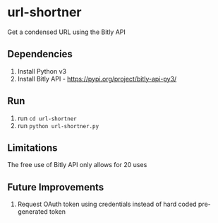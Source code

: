 # url-shortner
Get a condensed URL using the Bitly API

## Dependencies
1. Install Python v3
2. Install Bitly API - https://pypi.org/project/bitly-api-py3/

## Run
1. run `cd url-shortner`
2. run `python url-shortner.py`

## Limitations
The free use of Bitly API only allows for 20 uses

## Future Improvements
1. Request OAuth token using credentials instead of hard coded pre-generated token
